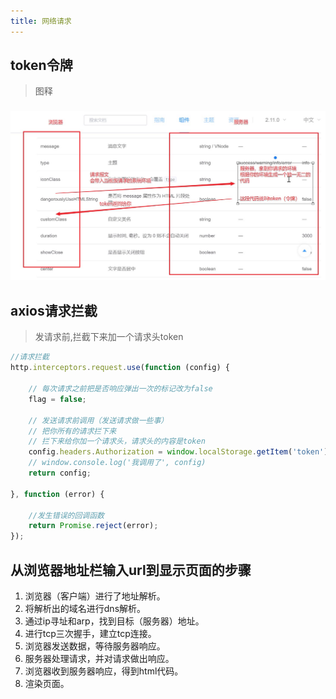 ```yaml
---
title: 网络请求
---
```


## token令牌
> 图释 
### <img src="../../../docs/.vuepress/public/assets/img/面试/token图解.png" alt="">

## axios请求拦截
> 发请求前,拦截下来加一个请求头token 
```js
//请求拦截
http.interceptors.request.use(function (config) {

    // 每次请求之前把是否响应弹出一次的标记改为false
    flag = false;

    // 发送请求前调用（发送请求做一些事）
    // 把你所有的请求拦下来
    // 拦下来给你加一个请求头，请求头的内容是token
    config.headers.Authorization = window.localStorage.getItem('token')
    // window.console.log('我调用了', config)
    return config;

}, function (error) {

    //发生错误的回调函数
    return Promise.reject(error);
});
```


## 从浏览器地址栏输入url到显示页面的步骤
1. 浏览器（客户端）进行了地址解析。
2. 将解析出的域名进行dns解析。
3. 通过ip寻址和arp，找到目标（服务器）地址。
4. 进行tcp三次握手，建立tcp连接。
5. 浏览器发送数据，等待服务器响应。
6. 服务器处理请求，并对请求做出响应。
7. 浏览器收到服务器响应，得到html代码。
8. 渲染页面。



